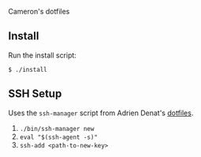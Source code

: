 Cameron's dotfiles

## Install
Run the install script:
```
$ ./install
```

## SSH Setup
Uses the `ssh-manager` script from Adrien Denat's [dotfiles](https://github.com/Grsmto/dotfiles). 

1. `./bin/ssh-manager new`
2. `eval "$(ssh-agent -s)"`
3. `ssh-add <path-to-new-key>`
